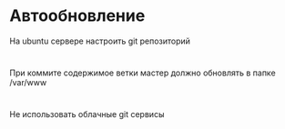 # Автообновление

На ubuntu сервере настроить git репозиторий

#
При коммите содержимое ветки мастер должно обновлять в папке /var/www

#
Не использовать облачные git сервисы
